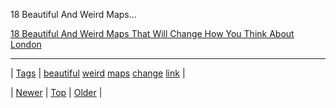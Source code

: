 <!--
title: 18 Beautiful And Weird Maps That Will Change How You Think About London
date: 2020-06-28T15:27:00.080Z
tags: beautiful, weird, maps, change, link
-->


18 Beautiful And Weird Maps...

[18 Beautiful And Weird Maps That Will Change How You Think About London](http://www.buzzfeed.com/tomchivers/beautiful-and-weird-maps-that-will-change-how-you-think-a#.brANgXEjg6)

<!--BOTTOM-POST-NAVIGATION-->
---

| [Tags](tags.md) | [beautiful](tag-beautiful.md) [weird](tag-weird.md) [maps](tag-maps.md) [change](tag-change.md) [link](tag-link.md) |

| [Newer](118939411174.md) | [Top](index.md) | [Older](118953356029.md) |
